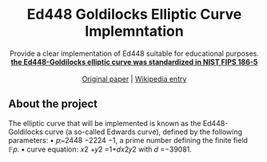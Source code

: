 <div id="top"></div>

<!-- PROJECT LOGO -->
<br />
<div align="center">
  <h1 align="center">Ed448 Goldilocks Elliptic Curve Implemntation</h1>

  <p align="center">
    Provide a clear implementation of Ed448 suitable for educational purposes.
    <br />
    <a href="https://csrc.nist.gov/publications/detail/fips/186/5/final"><strong>the Ed448-Goldilocks elliptic curve was standardized in NIST FIPS 
186-5 </strong></a>
    <br />
    <br />
    <a href="https://eprint.iacr.org/2015/625">Original paper</a>
    |
    <a href="https://en.wikipedia.org/wiki/Curve448">Wikipedia entry</a>
  </p>
</div>

## About the project
The  elliptic  curve  that  will  be  implemented  is  known  as  the  Ed448-Goldilocks 
curve (a so-called Edwards curve), defined by the following parameters: 
• 𝑝≔2448 −2224 −1, a prime number defining the finite field 𝔽𝑝. 
• curve equation: 𝑥2 +𝑦2 =1+𝑑𝑥2𝑦2 with 𝑑 =−39081.